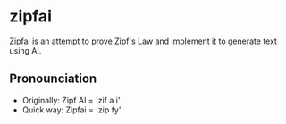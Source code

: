 # zipfai
Zipfai is an attempt to prove Zipf's Law and implement it to generate text using AI. 

## Pronounciation
- Originally: Zipf AI = 'zif a i'  
- Quick way: Zipfai = 'zip fy'  
